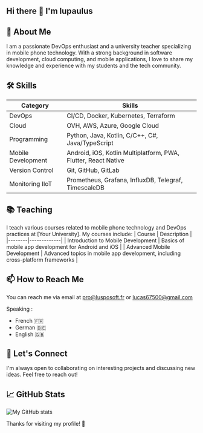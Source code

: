 ## Hi there 👋  I'm lupaulus

## 🔭 About Me
I am a passionate DevOps enthusiast and a university teacher specializing in mobile phone technology. 
With a strong background in software development, cloud computing, and mobile applications, I love to share my knowledge and experience with my students and the tech community.

## 🛠 Skills
   Category    | Skills                                                 |
 |-------------|--------------------------------------------------------|
 | DevOps      | CI/CD, Docker, Kubernetes, Terraform                   |
 | Cloud       | OVH, AWS, Azure, Google Cloud                          |
 | Programming | Python, Java, Kotlin, C/C++, C#, Java/TypeScript       |
 | Mobile Development | Android, iOS, Kotlin Multiplatform, PWA, Flutter, React Native |
 | Version Control | Git, GitHub, GitLab                                               |
 | Monitoring IIoT | Prometheus, Grafana, InfluxDB, Telegraf, TimescaleDB              |

## 📚 Teaching
I teach various courses related to mobile phone technology and DevOps practices at [Your University]. My courses include:
 | Course | Description |
 |--------|-------------|
 | Introduction to Mobile Development | Basics of mobile app development for Android and iOS |
 | Advanced Mobile Development | Advanced topics in mobile app development, including cross-platform frameworks |


## 📫 How to Reach Me
You can reach me via email at [pro@lusposoft.fr](mailto:pro@lusposoft.fr) or [lucas67500@gmail.com](mailto:lucas67500@gmail.com)

Speaking :
- French 🇫🇷
- German 🇩🇪
- English 🇬🇧

## 💬 Let's Connect
I'm always open to collaborating on interesting projects and discussing new ideas. Feel free to reach out!

## 📈 GitHub Stats
![My GitHub stats](https://github-readme-stats.vercel.app/api?username=lupaulus&show_icons=true&theme=radical)


Thanks for visiting my profile! 🚀
